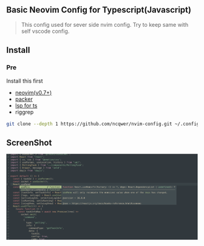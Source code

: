 ## Basic Neovim Config for Typescript(Javascript)

> This config used for sever side nvim config. Try to keep same with self vscode config.

## Install

### Pre
Install this first
  - [ neovim(v0.7+) ](https://neovim.io/)
  - [ packer ](https://github.com/wbthomason/packer.nvim)
  - [ lsp for ts](https://github.com/typescript-language-server/typescript-language-server)
  - riggrep

```bash
git clone --depth 1 https://github.com/ncqwer/nvim-config.git ~/.config/nvim
```

## ScreenShot

![screenshot](./covers/base.png)

